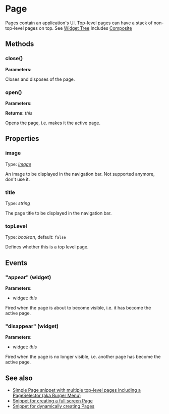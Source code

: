 ---
---
# Page

Pages contain an application's UI. Top-level pages can have a stack of non-top-level pages on top. See [Widget Tree](../ui)
Includes [Composite](Composite.md)

## Methods

### close()



**Parameters:** 



Closes and disposes of the page.


### open()



**Parameters:** 



**Returns:** *this*

Opens the page, i.e. makes it the active page.



## Properties

### image

Type: *[Image](../types.md#image)*

An image to be displayed in the navigation bar. Not supported anymore, don't use it.

### title

Type: *string*

The page title to be displayed in the navigation bar.

### topLevel

Type: *boolean*, default: `false`

Defines whether this is a top level page.


## Events

### "appear" (widget)

**Parameters:** 

- widget: *this*

Fired when the page is about to become visible, i.e. it has become the active page.


### "disappear" (widget)

**Parameters:** 

- widget: *this*

Fired when the page is no longer visible, i.e. another page has become the active page.



## See also

- [Simple Page snippet with multiple top-level pages including a PageSelector (aka Burger Menu)](https://github.com/eclipsesource/tabris-js/blob/master/snippets/page/page.js)
- [Snippet for creating a full screen Page](https://github.com/eclipsesource/tabris-js/blob/master/snippets/page-fullscreen/page-fullscreen.js)
- [Snippet for dynamically creating Pages](https://github.com/eclipsesource/tabris-js/blob/master/snippets/page-add-dynamically/page-add-dynamically.js)
